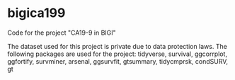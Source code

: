 # bigica199
Code for the project "CA19-9 in BIGI"


The dataset used for this project is private due to data protection laws. The following packages are used for the project:
tidyverse, survival, ggcorrplot, ggfortify, survminer, arsenal, ggsurvfit, gtsummary, tidycmprsk, condSURV, gt
